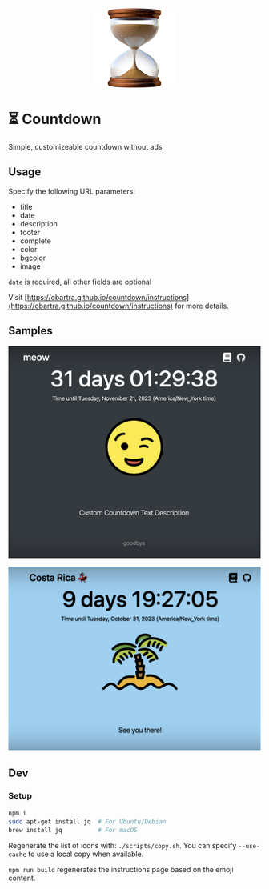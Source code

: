 <p align="center">
  <img width="160" height="160" src="/assets/favicon.png">
</p>

# ⏳ Countdown

Simple, customizeable countdown without ads

## Usage

Specify the following URL parameters:

- title
- date
- description
- footer
- complete
- color
- bgcolor
- image

`date` is required, all other fields are optional

Visit [https://obartra.github.io/countdown/instructions](https://obartra.github.io/countdown/instructions) for more details.


## Samples

![](./assets/sample.png)

![](./assets/sample2.png)

## Dev

### Setup

```sh
npm i
sudo apt-get install jq  # For Ubuntu/Debian
brew install jq          # For macOS
```

Regenerate the list of icons with: `./scripts/copy.sh`. You can specify `--use-cache` to use a local copy when available.

`npm run build` regenerates the instructions page based on the emoji content.